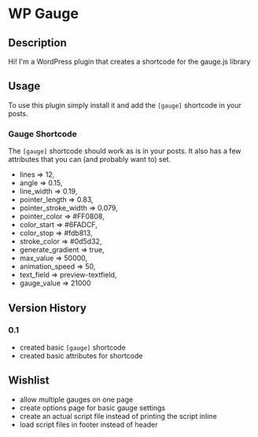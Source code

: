 # WP Gauge

## Description

Hi! I'm a WordPress plugin that creates a shortcode for the gauge.js library

## Usage

To use this plugin simply install it and add the `[gauge]` shortcode in your posts.

### Gauge Shortcode

The `[gauge]` shortcode should work as is in your posts. It also has a few attributes that you can (and probably want to) set.

* lines => 12, 
* angle => 0.15, 
* line_width => 0.19, 
* pointer_length => 0.83, 
* pointer_stroke_width => 0.079, 
* pointer_color => #FF0808, 
* color_start => #6FADCF, 
* color_stop => #fdb813, 
* stroke_color => #0d5d32, 
* generate_gradient => true,
* max_value => 50000,
* animation_speed => 50,
* text_field => preview-textfield,
* gauge_value => 21000

## Version History

### 0.1

* created basic `[gauge]` shortcode
* created basic attributes for shortcode

## Wishlist

* allow multiple gauges on one page
* create options page for basic gauge settings
* create an actual script file instead of printing the script inline
* load script files in footer instead of header